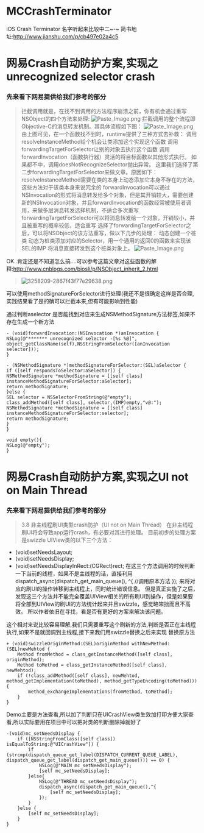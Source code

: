 # MCCrashTerminator
iOS Crash Terminator 名字听起来比较中二~-~
简书地址:http://www.jianshu.com/p/cb497e02a4c5

# 网易Crash自动防护方案,实现之unrecognized selector crash

### 先来看下网易提供给我们参考的部分
>拦截调用就是，在找不到调用的方法程序崩溃之前，你有机会通过重写NSObject的四个方法来处理:
![Paste_Image.png](http://upload-images.jianshu.io/upload_images/3258209-6cde0ee70bb20743.png?imageMogr2/auto-orient/strip%7CimageView2/2/w/1240)
拦截调用的整个流程即Objective-C的消息转发机制。其具体流程如下图：
![Paste_Image.png](http://upload-images.jianshu.io/upload_images/3258209-ab9f7967ee8d4bb5.png?imageMogr2/auto-orient/strip%7CimageView2/2/w/1240)
由上图可见，在一个函数找不到时，runtime提供了三种方式去补救：
调用resolveInstanceMethod给个机会让类添加这个实现这个函数
调用forwardingTargetForSelector让别的对象去执行这个函数
调用forwardInvocation（函数执行器）灵活的将目标函数以其他形式执行。
如果都不中，调用doesNotRecognizeSelector抛出异常。
这里我们选择了第二步forwardingTargetForSelector来做文章。原因如下：
resolveInstanceMethod需要在类的本身上动态添加它本身不存在的方法，这些方法对于该类本身来说冗余的
forwardInvocation可以通过NSInvocation的形式将消息转发给多个对象，但是其开销较大，需要创建新的NSInvocation对象，并且forwardInvocation的函数经常被使用者调用，来做多层消息转发选择机制，不适合多次重写
forwardingTargetForSelector可以将消息转发给一个对象，开销较小，并且被重写的概率较低，适合重写
选择了forwardingTargetForSelector之后，可以将NSObject的该方法重写，做以下几步的处理：
动态创建一个桩类
动态为桩类添加对应的Selector，用一个通用的返回0的函数来实现该SEL的IMP
将消息直接转发到这个桩类对象上。
![Paste_Image.png](http://upload-images.jianshu.io/upload_images/3258209-0e9f962f5777700c.png?imageMogr2/auto-orient/strip%7CimageView2/2/w/1240)

OK..肯定还是不知道怎么搞....可以参考这篇文章对这些函数的解释:http://www.cnblogs.com/biosli/p/NSObject_inherit_2.html


>![3258209-2867f43f77e29638.png](http://upload-images.jianshu.io/upload_images/3258209-fc34bebb14375f7c.png?imageMogr2/auto-orient/strip%7CimageView2/2/w/1240)

可以使用methodSignatureForSelector进行处理(我还不是很确定这样是否合理,实践结果看了是的确可以拦截本来,但有可能影响到性能)

通过判断aselector 是否能找到对应来生成NSMethodSignature方法标签,如果不存在生成一个新方法
```
- (void)forwardInvocation:(NSInvocation *)anInvocation {
NSLog(@"******* unrecognized selector -[%s %@]", object_getClassName(self),NSStringFromSelector([anInvocation selector]));
}
```
```
- (NSMethodSignature *)methodSignatureForSelector:(SEL)aSelector {
if ([self respondsToSelector:aSelector]) {
NSMethodSignature *methodSignature = [[self class] instanceMethodSignatureForSelector:aSelector];
return methodSignature;
}else {
SEL selector = NSSelectorFromString(@"empty");
class_addMethod([self class], selector,(IMP)empty,"v@:");
NSMethodSignature *methodSignature = [[self class] instanceMethodSignatureForSelector:selector];
return methodSignature;
}
}
```
```
void empty(){
NSLog(@"empty");
}
```

# 网易Crash自动防护方案,实现之UI not on Main Thread
### 先来看下网易提供给我们参考的部分
> 3.8 非主线程刷UI类型crash防护（UI not on Main Thread）
在非主线程刷UI将会导致app运行crash，有必要对其进行处理。
目前初步的处理方案是swizzle UIView类的以下三个方法：
- (void)setNeedsLayout;
- (void)setNeedsDisplay;
- (void)setNeedsDisplayInRect:(CGRect)rect;
在这三个方法调用的时候判断一下当前的线程，如果不是主线程的话，直接利用 dispatch_async(dispatch_get_main_queue(), ^{ //调用原本方法 });
来将对应的刷UI的操作转移到主线程上，同时统计错误信息。
但是真正实施了之后，发现这三个方法并不能完全覆盖UIView相关的所有刷UI到操作，但是如果要将全部到UIView的刷UI的方法统计起来并且swizzle，感觉略笨拙而且不高效。
所以作者依旧在寻找，看是否有更好的方案来解决该问题。

这个相对来说比较容易理解,我们只需要重写这个刷新的方法,判断是否正在主线程执行,如果不是就回调到主线程,接下来我们用swizzle替换之后来实现
替换原方法
```
+ (void)swizzleOriginMethod:(SEL)originMethod withNewMethod:(SEL)newMehtod {
    Method fromMethod = class_getInstanceMethod([self class], originMethod);
    Method toMethod = class_getInstanceMethod([self class], newMehtod);
    if (!class_addMethod([self class], newMehtod, method_getImplementation(toMethod), method_getTypeEncoding(toMethod))) {
        method_exchangeImplementations(fromMethod, toMethod);
    }
}
```
Demo主要是方法查看,所以加了判断只在UICrashView类生效加打印方便大家查看,所以实际要用在项目中可以把对类的判断删除掉就好了
```
-(void)mc_setNeedsDisplay {
    if ([NSStringFromClass([self class]) isEqualToString:@"UICrashView"]) {
        if (strcmp(dispatch_queue_get_label(DISPATCH_CURRENT_QUEUE_LABEL), dispatch_queue_get_label(dispatch_get_main_queue())) == 0) {
            NSLog(@"MAIN mc_setNeedsDisplay");
            [self mc_setNeedsDisplay];
        }else{
            NSLog(@"THREAD mc_setNeedsDisplay");
            dispatch_async(dispatch_get_main_queue(),^{
                [self mc_setNeedsDisplay];
            });
        }
    }else {
        [self mc_setNeedsDisplay];
    }
}
```
